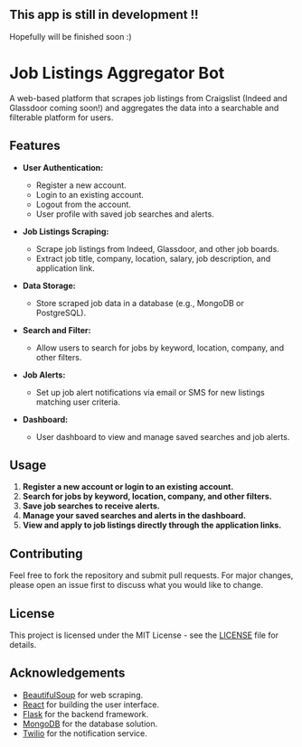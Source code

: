 ## This app is still in development !!
Hopefully will be finished soon :)

# Job Listings Aggregator Bot

A web-based platform that scrapes job listings from Craigslist (Indeed and Glassdoor coming soon!) and aggregates the data into a searchable and filterable platform for users.

## Features

- **User Authentication:**
  - Register a new account.
  - Login to an existing account.
  - Logout from the account.
  - User profile with saved job searches and alerts.

- **Job Listings Scraping:**
  - Scrape job listings from Indeed, Glassdoor, and other job boards.
  - Extract job title, company, location, salary, job description, and application link.

- **Data Storage:**
  - Store scraped job data in a database (e.g., MongoDB or PostgreSQL).

- **Search and Filter:**
  - Allow users to search for jobs by keyword, location, company, and other filters.

- **Job Alerts:**
  - Set up job alert notifications via email or SMS for new listings matching user criteria.

- **Dashboard:**
  - User dashboard to view and manage saved searches and job alerts.

## Usage

1. **Register a new account or login to an existing account.**
2. **Search for jobs by keyword, location, company, and other filters.**
3. **Save job searches to receive alerts.**
4. **Manage your saved searches and alerts in the dashboard.**
5. **View and apply to job listings directly through the application links.**

## Contributing

Feel free to fork the repository and submit pull requests. For major changes, please open an issue first to discuss what you would like to change.

## License

This project is licensed under the MIT License - see the [LICENSE](LICENSE) file for details.

## Acknowledgements

- [BeautifulSoup](https://www.crummy.com/software/BeautifulSoup/) for web scraping.
- [React](https://reactjs.org/) for building the user interface.
- [Flask](https://flask.palletsprojects.com/) for the backend framework.
- [MongoDB](https://www.mongodb.com/) for the database solution.
- [Twilio](https://www.twilio.com/) for the notification service.